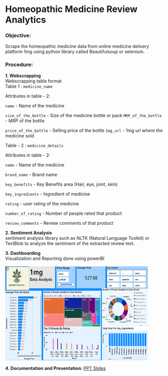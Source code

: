 # Homeopathic Medicine Review Analytics
### **Objective:**
Scrape the homeopathic medicine data from online medicine delivery platform 1mg using python library called Beautifulsoup or selenium.

### **Procedure:**
**1. Webscrapping** </br>
Webscrapping table format </br>
Table 1 : `medicine_name`

Attributes in table - 2:

`name` - Name of the medicine

`size_of_the_bottle` - Size of the medicine bottle or pack
 `MRP_of_the_bottle`  - MRP of the bottle

`price_of_the_bottle`  - Selling price of the bottle
`1mg_url` - 1mg url where the medicine sold

Table - 2 : `medicine_details`

Attributes in table - 2:

`name` - Name of the medicine

`brand_name`  - Brand name

`key_benefits` - Key Benefits area (Hair, eye, joint, skin)

`key_ingredients` - Ingredient of medicine

`rating` - user rating of the medicine

`number_of_rating`  - Number of people rated that product

`review_comments` - Review comments of that product

**2. Sentiment Analysis** </br>
sentiment analysis library such as NLTK (Natural Language Toolkit) or TextBlob to analyze the sentiment of the extracted review text.
</br>

**3. Dashboarding** </br>
Visualization and Reporting done using powerBI
<br/><br/>
<img src="https://github.com/Keerthishankar-Punchithaya/Homeopathic-Medicine-Review-Sentiment--Analysis/blob/main/dashboard_pic.png?raw=true" width="455" height="300">
<br/>

**4. Documentation and Presentation:**
[PPT Slides](https://github.com/Keerthishankar-Punchithaya/Homeopathic-Medicine-Review-Sentiment--Analysis/blob/main/Project-%201Mg%20Homeopathic.pptx)

